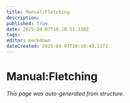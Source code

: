```yaml
---
title: Manual:Fletching
description: 
published: true
date: 2025-04-07T10:10:51.330Z
tags: 
editor: markdown
dateCreated: 2025-04-07T10:10:49.127Z
---
```


# Manual:Fletching

*This page was auto-generated from structure.*